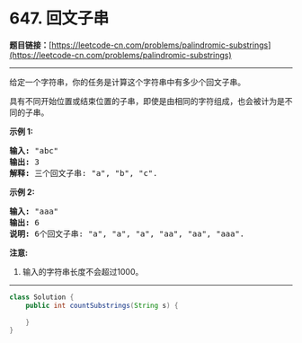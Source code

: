 # 647. 回文子串

**题目链接：**[https://leetcode-cn.com/problems/palindromic-substrings](https://leetcode-cn.com/problems/palindromic-substrings)

---

<div class="content__1Y2H">
 <div class="notranslate">
  <p>给定一个字符串，你的任务是计算这个字符串中有多少个回文子串。</p> 
  <p>具有不同开始位置或结束位置的子串，即使是由相同的字符组成，也会被计为是不同的子串。</p> 
  <p><strong>示例 1:</strong></p> 
  <pre class="language-text"><strong>输入:</strong> "abc"
<strong>输出:</strong> 3
<strong>解释:</strong> 三个回文子串: "a", "b", "c".
</pre> 
  <p><strong>示例 2:</strong></p> 
  <pre class="language-text"><strong>输入:</strong> "aaa"
<strong>输出:</strong> 6
<strong>说明:</strong> 6个回文子串: "a", "a", "a", "aa", "aa", "aaa".
</pre> 
  <p><strong>注意:</strong></p> 
  <ol> 
   <li>输入的字符串长度不会超过1000。</li> 
  </ol> 
 </div>
</div>

---

```java
class Solution {
    public int countSubstrings(String s) {
        
    }
}
```